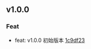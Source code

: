## v1.0.0

### Feat
- feat: v1.0.0 初始版本 [1c9df23](https://github.com/x-drive/lru/commit/1c9df23fa45c7b29ba60929686ef683683a7dc7c)

